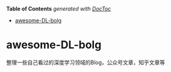 <!-- START doctoc generated TOC please keep comment here to allow auto update -->
<!-- DON'T EDIT THIS SECTION, INSTEAD RE-RUN doctoc TO UPDATE -->
**Table of Contents**  *generated with [DocToc](https://github.com/thlorenz/doctoc)*

- [awesome-DL-bolg](#awesome-dl-bolg)

<!-- END doctoc generated TOC please keep comment here to allow auto update -->


# awesome-DL-bolg

整理一些自己看过的深度学习领域的Blog，公众号文章，知乎文章等
